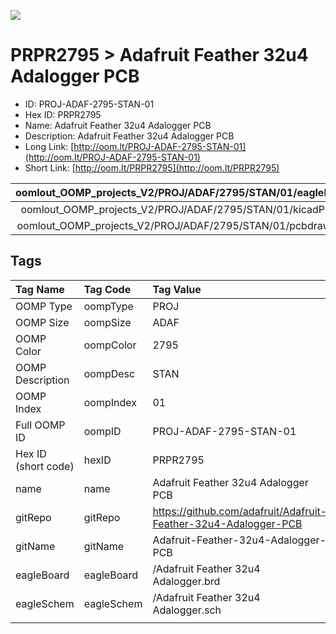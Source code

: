 


  
![][im]
# PRPR2795 > Adafruit Feather 32u4 Adalogger PCB

- ID: PROJ-ADAF-2795-STAN-01
- Hex ID: PRPR2795
- Name: Adafruit Feather 32u4 Adalogger PCB
- Description: Adafruit Feather 32u4 Adalogger PCB
- Long Link: [http://oom.lt/PROJ-ADAF-2795-STAN-01](http://oom.lt/PROJ-ADAF-2795-STAN-01)
- Short Link: [http://oom.lt/PRPR2795](http://oom.lt/PRPR2795)
  

|oomlout_OOMP_projects_V2/PROJ/ADAF/2795/STAN/01/eagleImage.png|oomlout_OOMP_projects_V2/PROJ/ADAF/2795/STAN/01/eagleSchemImage.png|oomlout_OOMP_projects_V2/PROJ/ADAF/2795/STAN/01/kicadPcb3dFront.png|oomlout_OOMP_projects_V2/PROJ/ADAF/2795/STAN/01/kicadPcb3dBack.png|
| :---: | :---: | :---: | :---: |
|oomlout_OOMP_projects_V2/PROJ/ADAF/2795/STAN/01/kicadPcb3d.png|oomlout_OOMP_projects_V2/PROJ/ADAF/2795/STAN/01/bomBack.png|oomlout_OOMP_projects_V2/PROJ/ADAF/2795/STAN/01/bomFront.png|oomlout_OOMP_projects_V2/PROJ/ADAF/2795/STAN/01/pcbdraw.svg|
|oomlout_OOMP_projects_V2/PROJ/ADAF/2795/STAN/01/pcbdrawBack.svg||||

## Tags
  

|Tag Name|Tag Code|Tag Value|
| :--- | :--- | :--- |
|OOMP Type|oompType|PROJ|
|OOMP Size|oompSize|ADAF|
|OOMP Color|oompColor|2795|
|OOMP Description|oompDesc|STAN|
|OOMP Index|oompIndex|01|
|Full OOMP ID|oompID|PROJ-ADAF-2795-STAN-01|
|Hex ID (short code)|hexID|PRPR2795|
|name|name|Adafruit Feather 32u4 Adalogger PCB|
|gitRepo|gitRepo|https://github.com/adafruit/Adafruit-Feather-32u4-Adalogger-PCB|
|gitName|gitName|Adafruit-Feather-32u4-Adalogger-PCB|
|eagleBoard|eagleBoard|/Adafruit Feather 32u4 Adalogger.brd|
|eagleSchem|eagleSchem|/Adafruit Feather 32u4 Adalogger.sch|
||||



[im]: PROJ/ADAF/2795/STAN/01/kicadPcb3d_450.png
